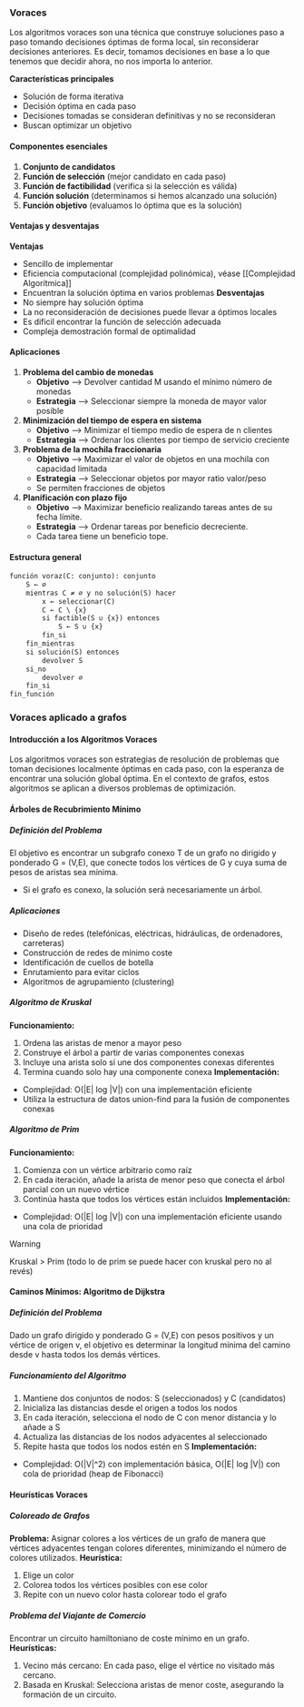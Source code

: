 ### Voraces
Los algoritmos voraces son una técnica que construye soluciones paso a paso tomando decisiones óptimas de forma local, sin reconsiderar decisiones anteriores. Es decir, tomamos decisiones en base a lo que tenemos que decidir ahora, no nos importa lo anterior.

**Características principales**
- Solución de forma iterativa
- Decisión óptima en cada paso
- Decisiones tomadas se consideran definitivas y no se reconsideran
- Buscan optimizar un objetivo
#### Componentes esenciales
1. **Conjunto de candidatos**
2. **Función de selección** (mejor candidato en cada paso)
3. **Función de factibilidad** (verifica si la selección es válida)
4. **Función solución** (determinamos si hemos alcanzado una solución)
5. **Función objetivo** (evaluamos lo óptima que es la solución)
#### Ventajas y desventajas
**Ventajas**
- Sencillo de implementar
- Eficiencia computacional (complejidad polinómica), véase [[Complejidad Algorítmica]]
- Encuentran la solución óptima en varios problemas
**Desventajas**
- No siempre hay solución óptima
- La no reconsideración de decisiones puede llevar a óptimos locales
- Es dificil encontrar la función de selección adecuada
- Compleja demostración formal de optimalidad
#### Aplicaciones
1. **Problema del cambio de monedas**
	- **Objetivo** --> Devolver cantidad M usando el mínimo número de monedas
	- **Estrategia** --> Seleccionar siempre la moneda de mayor valor posible
2. **Minimización del tiempo de espera en sistema**
	- **Objetivo** --> Minimizar el tiempo medio de espera de n clientes
	- **Estrategia** --> Ordenar los clientes por tiempo de servicio creciente
3. **Problema de la mochila fraccionaria**
	- **Objetivo** --> Maximizar el valor de objetos en una mochila con capacidad limitada
	- **Estrategia** --> Seleccionar objetos por mayor ratio valor/peso
	- Se permiten fracciones de objetos
4. **Planificación con plazo fijo**
	- **Objetivo** --> Maximizar beneficio realizando tareas antes de su fecha límite.
	- **Estrategia** --> Ordenar tareas por beneficio decreciente.
	- Cada tarea tiene un beneficio tope.
#### Estructura general

```python
función voraz(C: conjunto): conjunto
    S ← ∅
    mientras C ≠ ∅ y no solución(S) hacer
        x ← seleccionar(C)
        C ← C \ {x}
        si factible(S ∪ {x}) entonces
            S ← S ∪ {x}
        fin_si
    fin_mientras
    si solución(S) entonces
        devolver S
    si_no
        devolver ∅
    fin_si
fin_función
```
### Voraces aplicado a grafos

#### Introducción a los Algoritmos Voraces
Los algoritmos voraces son estrategias de resolución de problemas que toman decisiones localmente óptimas en cada paso, con la esperanza de encontrar una solución global óptima. En el contexto de grafos, estos algoritmos se aplican a diversos problemas de optimización.
#### Árboles de Recubrimiento Mínimo
##### Definición del Problema
El objetivo es encontrar un subgrafo conexo T de un grafo no dirigido y ponderado G = (V,E), que conecte todos los vértices de G y cuya suma de pesos de aristas sea mínima.

- Si el grafo es conexo, la solución será necesariamente un árbol.
##### Aplicaciones
- Diseño de redes (telefónicas, eléctricas, hidráulicas, de ordenadores, carreteras)
- Construcción de redes de mínimo coste
- Identificación de cuellos de botella
- Enrutamiento para evitar ciclos
- Algoritmos de agrupamiento (clustering)
##### Algoritmo de Kruskal
**Funcionamiento:**
1. Ordena las aristas de menor a mayor peso
2. Construye el árbol a partir de varias componentes conexas
3. Incluye una arista solo si une dos componentes conexas diferentes
4. Termina cuando solo hay una componente conexa
**Implementación:**
- Complejidad: O(|E| log |V|) con una implementación eficiente
- Utiliza la estructura de datos union-find para la fusión de componentes conexas
##### Algoritmo de Prim
**Funcionamiento:**
1. Comienza con un vértice arbitrario como raíz
2. En cada iteración, añade la arista de menor peso que conecta el árbol parcial con un nuevo vértice
3. Continúa hasta que todos los vértices están incluidos
**Implementación:**
- Complejidad: O(|E| log |V|) con una implementación eficiente usando una cola de prioridad

>[!WARNING]
> Kruskal > Prim (todo lo de prim se puede hacer con kruskal pero no al revés)
#### Caminos Mínimos: Algoritmo de Dijkstra
##### Definición del Problema
Dado un grafo dirigido y ponderado G = (V,E) con pesos positivos y un vértice de origen v, el objetivo es determinar la longitud mínima del camino desde v hasta todos los demás vértices.
##### Funcionamiento del Algoritmo
1. Mantiene dos conjuntos de nodos: S (seleccionados) y C (candidatos)
2. Inicializa las distancias desde el origen a todos los nodos
3. En cada iteración, selecciona el nodo de C con menor distancia y lo añade a S
4. Actualiza las distancias de los nodos adyacentes al seleccionado
5. Repite hasta que todos los nodos estén en S
**Implementación:**
- Complejidad: O(|V|^2) con implementación básica, O(|E| log |V|) con cola de prioridad (heap de Fibonacci)
#### Heurísticas Voraces
##### Coloreado de Grafos
**Problema:** Asignar colores a los vértices de un grafo de manera que vértices adyacentes tengan colores diferentes, minimizando el número de colores utilizados. **Heurística:**
1. Elige un color
2. Colorea todos los vértices posibles con ese color
3. Repite con un nuevo color hasta colorear todo el grafo
##### Problema del Viajante de Comercio
Encontrar un circuito hamiltoniano de coste mínimo en un grafo. 
**Heurísticas:**
1. Vecino más cercano: En cada paso, elige el vértice no visitado más cercano.
2. Basada en Kruskal: Selecciona aristas de menor coste, asegurando la formación de un circuito.
